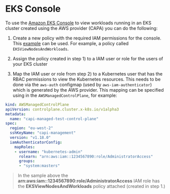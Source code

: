 # EKS Console

To use the [Amazon EKS Console](https://docs.aws.amazon.com/eks/latest/userguide/view-workloads.html) to view workloads running in an EKS cluster created using the AWS provider (CAPA) you can do the following:

1. Create a new policy with the required IAM permissions for the console. This [example](https://docs.aws.amazon.com/eks/latest/userguide/security_iam_id-based-policy-examples.html#policy_example3) can be used. For example, a policy called `EKSViewNodesAndWorkloads`.

2. Assign the policy created in step 1) to a IAM user or role for the users of your EKS cluster

3. Map the IAM user or role from step 2) to a Kubernetes user that has the RBAC permissions to view the Kubernetes resources. This needs to be done via the `aws-auth` configmap (used by `aws-iam-authenticator`) which is generated by the AWS provider. This mapping can be specified using in the `AWSManagedControlPlane`, for example:

```yaml
kind: AWSManagedControlPlane
apiVersion: controlplane.cluster.x-k8s.io/v1alpha3
metadata:
  name: "capi-managed-test-control-plane"
spec:
  region: "eu-west-2"
  sshKeyName: "capi-management"
  version: "v1.18.0"
  iamAuthenticatorConfig:
    mapRoles:
    - username: "kubernetes-admin"
      rolearn: "arn:aws:iam::1234567890:role/AdministratorAccess"
      groups:
      - "system:masters"
```

> In the sample above the **arn:aws:iam::1234567890:role/AdministratorAccess** IAM role has the **EKSViewNodesAndWorkloads** policy attached (created in step 1.)